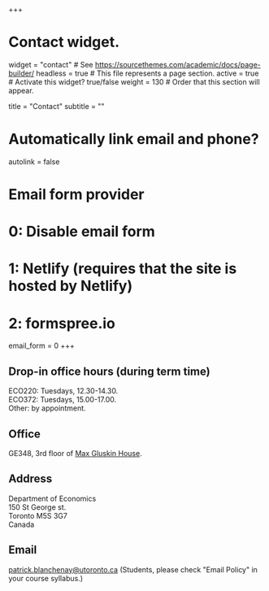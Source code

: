 +++
# Contact widget.
widget = "contact"  # See https://sourcethemes.com/academic/docs/page-builder/
headless = true  # This file represents a page section.
active = true  # Activate this widget? true/false
weight = 130  # Order that this section will appear.

title = "Contact"
subtitle = ""

# Automatically link email and phone?
autolink = false

# Email form provider
#   0: Disable email form
#   1: Netlify (requires that the site is hosted by Netlify)
#   2: formspree.io
email_form = 0
+++
## <i class="fa fa-clock"></i> Drop-in office hours (during term time)
ECO220: Tuesdays, 12.30-14.30.  
ECO372: Tuesdays, 15.00-17.00.    
Other: by appointment.

## <i class="fa fa-building"></i> Office
GE348, 3rd floor of [Max Gluskin House](http://map.utoronto.ca/utsg/building/104).

## <i class="fa fa-map-marker" aria-hidden="true"></i>  Address
Department of Economics  
150 St George st.  
Toronto M5S 3G7  
Canada

## <i class="fa fa-envelope"></i> Email

 [patrick.blanchenay@utoronto.ca](mailto:patrick.blanchenay@utoronto.ca) 
(Students, please check "Email Policy" in your course syllabus.)
